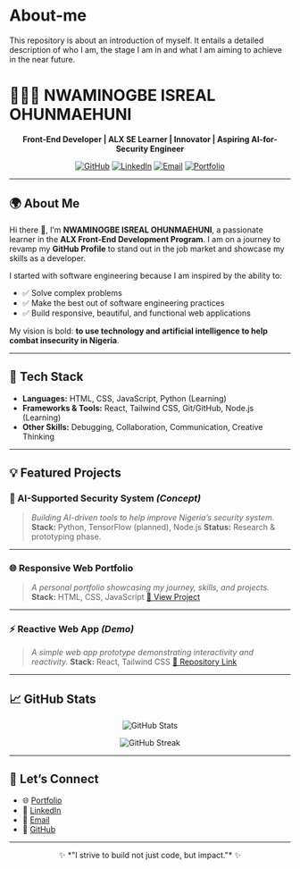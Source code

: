 # About-me
This repository is about an introduction of myself. It entails a detailed description of who I am, the stage I am in and what I am aiming to achieve in the near future.
# 👨🏾‍💻 NWAMINOGBE ISREAL OHUNMAEHUNI

<p align="center">
  <strong>Front-End Developer | ALX SE Learner | Innovator | Aspiring AI-for-Security Engineer</strong>
</p>

<p align="center">
  <a href="https://github.com/Isrealeo"><img src="https://img.shields.io/badge/GitHub-Isrealeo-black?style=for-the-badge&logo=github" alt="GitHub" /></a>
  <a href="https://linkedin.com/in/nwaminogbe-isreal-84039b223"><img src="https://img.shields.io/badge/LinkedIn-Isreal%20Nwaminogbe-blue?style=for-the-badge&logo=linkedin" alt="LinkedIn" /></a>
  <a href="mailto:nwaminogbeisreal@gmail.com"><img src="https://img.shields.io/badge/Email-nwaminogbeisreal%40gmail.com-red?style=for-the-badge&logo=gmail" alt="Email" /></a>
  <a href="https://sites.google.com/view/leocodecom/home"><img src="https://img.shields.io/badge/Portfolio-LeoCode-green?style=for-the-badge&logo=google-chrome" alt="Portfolio" /></a>
</p>

---

## 🌍 About Me

Hi there 👋, I’m **NWAMINOGBE ISREAL OHUNMAEHUNI**, a passionate learner in the **ALX Front-End Development Program**. I am on a journey to revamp my **GitHub Profile** to stand out in the job market and showcase my skills as a developer.

I started with software engineering because I am inspired by the ability to:

* ✅ Solve complex problems
* ✅ Make the best out of software engineering practices
* ✅ Build responsive, beautiful, and functional web applications

My vision is bold: **to use technology and artificial intelligence to help combat insecurity in Nigeria**.

---

## 🚀 Tech Stack

* **Languages:** HTML, CSS, JavaScript, Python (Learning)
* **Frameworks & Tools:** React, Tailwind CSS, Git/GitHub, Node.js (Learning)
* **Other Skills:** Debugging, Collaboration, Communication, Creative Thinking

---

## 💡 Featured Projects

### 🔐 AI-Supported Security System *(Concept)*

> *Building AI-driven tools to help improve Nigeria’s security system.*
> **Stack:** Python, TensorFlow (planned), Node.js
> **Status:** Research & prototyping phase.

---

### 🌐 Responsive Web Portfolio

> *A personal portfolio showcasing my journey, skills, and projects.*
> **Stack:** HTML, CSS, JavaScript
> [🔗 View Project](https://sites.google.com/view/leocodecom/home)

---

### ⚡ Reactive Web App *(Demo)*

> *A simple web app prototype demonstrating interactivity and reactivity.*
> **Stack:** React, Tailwind CSS
> [🔗 Repository Link](#)

---

## 📈 GitHub Stats

<p align="center">
  <img src="https://github-readme-stats.vercel.app/api?username=Isrealeo&show_icons=true&theme=radical" alt="GitHub Stats" />
</p>
<p align="center">
  <img src="https://github-readme-streak-stats.herokuapp.com/?user=Isrealeo&theme=radical" alt="GitHub Streak" />
</p>

---

## 🤝 Let’s Connect

* 🌐 [Portfolio](https://sites.google.com/view/leocodecom/home)
* 💼 [LinkedIn](https://linkedin.com/in/nwaminogbe-isreal-84039b223)
* 📧 [Email](mailto:nwaminogbeisreal@gmail.com)
* 🐙 [GitHub](https://github.com/Isrealeo)

---

<p align="center">✨ *"I strive to build not just code, but impact."* ✨</p>
